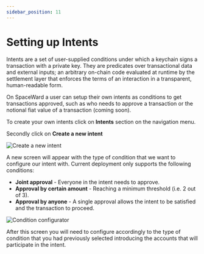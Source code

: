 ```yaml
---
sidebar_position: 11
---
```


# Setting up Intents

Intents are a set of user-supplied conditions under which a keychain signs a transaction with a private key. They are predicates over transactional data and external inputs; an arbitrary on-chain code evaluated at runtime by the settlement layer that enforces the terms of an interaction in a transparent, human-readable form. 

On SpaceWard a user can setup their own intents as conditions to get transactions approved, such as who needs to approve a transaction or the notional fiat value of a transaction (coming soon). 

To create your own intents click on **Intents** section on the navigation menu. 

Secondly click on **Create a new intent**


![Create a new intent](https://i.ibb.co/M6js9Gx/createnewintent.png)

A new screen will appear with the type of condition that we want to configure our intent with. Current deployment only supports the following conditions:

 - **Joint approval** - Everyone in the intent needs to approve.
 - **Approval by certain amount** - Reaching a minimum threshold (i.e. 2 out of 3).
 - **Approval by anyone** - A single approval allows the intent to be satisfied and the transaction to proceed. 

![Condition configurator](https://i.ibb.co/jvGr0PT/typeofcondition.png)

After this screen you will need to configure accordingly to the type of condition that you had previously selected introducing the accounts that will participate in the intent. 